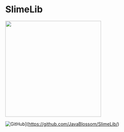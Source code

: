 # SlimeLib

<img src="https://i.imgur.com/SflZgpX.png" width="300">

![GitHub](https://img.shields.io/github/license/JavaBlossom/SlimeLib?color=51cc00&label=License)](https://github.com/JavaBlossom/SlimeLib/)
